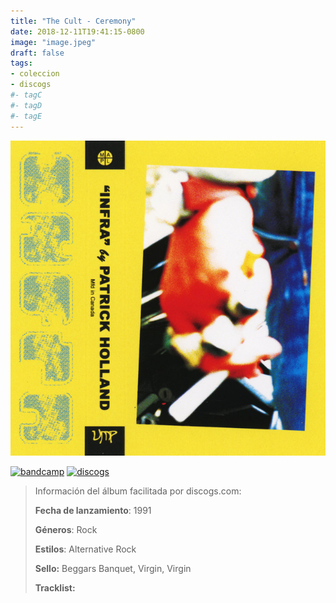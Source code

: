 ```yaml
---
title: "The Cult - Ceremony"
date: 2018-12-11T19:41:15-0800
image: "image.jpeg"
draft: false
tags:
- coleccion
- discogs
#- tagC
#- tagD
#- tagE
---
```


![cover](image.jpeg (The Cult - Ceremony))

[![bandcamp](../links/svg/bandcamp.png "bandcamp")](https://bandcamp.com/search?q=The-Cult%20Ceremony)
[![discogs](../links/svg/discogs.png "discogs")](https://api.discogs.com/releases/2294719)
<!-- [![spotify](../links/svg/spotify.png "spotify")]() -->
<!-- [![lastfm](../links/svg/lastfm.png "lastfm")]() -->
<!-- [![musicbrainz](../links/svg/musicbrainz.png "musicbrainz")]() -->
<!-- [![wikipedia](../links/svg/wikipedia.png "wikipedia")]() -->
<!-- [![youtube](../links/svg/youtube.png "youtube")]() -->

> Información del álbum facilitada por discogs.com:
>
> **Fecha de lanzamiento**: 1991
>
> **Géneros**: Rock
>
> **Estilos**: Alternative Rock
>
> **Sello:** Beggars Banquet, Virgin, Virgin
>
> **Tracklist:**

